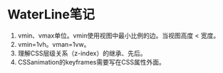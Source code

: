 # WaterLine笔记

1. vmin、vmax单位。vmin使用视图中最小比例的边。当视图高度 < 宽度。
2. vmin=1vh。vman=1vw。
3. 理解CSS层级关系（z-index）的继承、先后。
4. CSSanimation的keyframes需要写在CSS属性外面。
